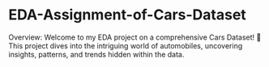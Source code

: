 # EDA-Assignment-of-Cars-Dataset
Overview: Welcome to my EDA project on a comprehensive Cars Dataset! 🚗 This project dives into the intriguing world of automobiles, uncovering insights, patterns, and trends hidden within the data.
